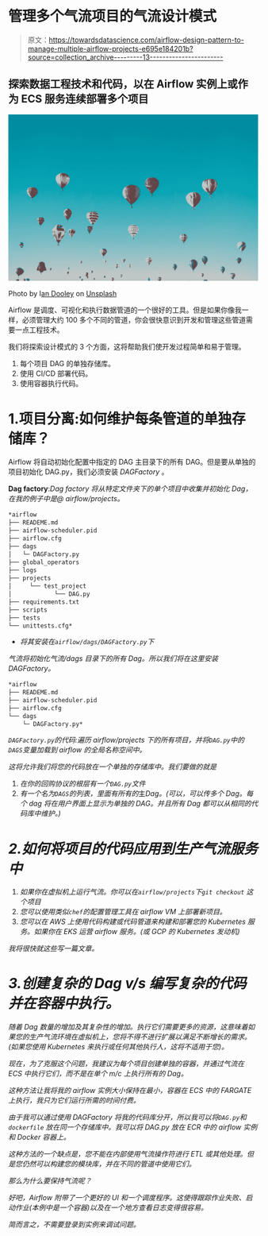 # 管理多个气流项目的气流设计模式

> 原文：<https://towardsdatascience.com/airflow-design-pattern-to-manage-multiple-airflow-projects-e695e184201b?source=collection_archive---------13----------------------->

## 探索数据工程技术和代码，以在 Airflow 实例上或作为 ECS 服务连续部署多个项目

![](img/71e97aef19fcf437ec2dbf49e1bfd6d0.png)

Photo by I[an Dooley](https://unsplash.com/@sadswim?utm_source=medium&utm_medium=referral) on [Unsplash](https://unsplash.com?utm_source=medium&utm_medium=referral)

Airflow 是调度、可视化和执行数据管道的一个很好的工具。但是如果你像我一样，必须管理大约 100 多个不同的管道，你会很快意识到开发和管理这些管道需要一点工程技术。

我们将探索设计模式的 3 个方面，这将帮助我们使开发过程简单和易于管理。

1.  每个项目 DAG 的单独存储库。
2.  使用 CI/CD 部署代码。
3.  使用容器执行代码。

# 1.项目分离:如何维护每条管道的单独存储库？

Airflow 将自动初始化配置中指定的 DAG 主目录下的所有 DAG。但是要从单独的项目初始化 DAG.py，我们必须安装 *DAGFactory* 。

**Dag factory**:*Dag factory 将从特定文件夹下的单个项目中收集并初始化 Dag，在我的例子中是@ airflow/projects。*

```
*airflow
├── READEME.md
├── airflow-scheduler.pid
├── airflow.cfg
├── dags
│   └─ DAGFactory.py
├── global_operators
├── logs
├── projects
│     └── test_project
│            └── DAG.py
├── requirements.txt
├── scripts
├── tests
└── unittests.cfg*
```

*   *将其安装在`airflow/dags/DAGFactory.py`下*

*气流将初始化气流/dags 目录下的所有 Dag。所以我们将在这里安装 DAGFactory。*

```
*airflow
├── READEME.md
├── airflow-scheduler.pid
├── airflow.cfg
└── dags
    └─ DAGFactory.py*
```

*`DAGFactory.py`的代码:遍历 airflow/projects 下的所有项目，并将`DAG.py`中的`DAGS`变量加载到 airflow 的全局名称空间中。*

*这将允许我们将您的代码放在一个单独的存储库中。我们要做的就是*

1.  *在你的回购协议的根层有一个`DAG.py`文件*
2.  *有一个名为`DAGS`的列表，里面有所有的*主*Dag。(可以，可以传多个 Dag。每个 dag 将在用户界面上显示为单独的 DAG。并且所有 Dag 都可以从相同的代码库中维护。)*

# *2.如何将项目的代码应用到生产气流服务中*

1.  *如果你在虚拟机上运行气流。你可以在`airflow/projects`下`git checkout` 这个项目*
2.  *您可以使用类似`chef`的配置管理工具在 airflow VM 上部署新项目。*
3.  *您可以在 AWS 上使用代码构建或代码管道来构建和部署您的 Kubernetes 服务。如果你在 EKS 运营 airflow 服务。(或 GCP 的 Kubernetes 发动机)*

*我将很快就这些写一篇文章。*

# *3.创建复杂的 Dag v/s 编写复杂的代码并在容器中执行。*

*随着 Dag 数量的增加及其复杂性的增加。执行它们需要更多的资源，这意味着如果您的生产气流环境在虚拟机上，您将不得不进行扩展以满足不断增长的需求。(如果您使用 Kubernetes 来执行或任何其他执行人，这将不适用于您)。*

*现在，为了克服这个问题，我建议为每个项目创建单独的容器，并通过气流在 ECS 中执行它们，而不是在单个 m/c 上执行所有的 Dag。*

*这种方法让我将我的 airflow 实例大小保持在最小，容器在 ECS 中的 FARGATE 上执行，我只为它们运行所需的时间付费。*

*由于我可以通过使用 DAGFactory 将我的代码库分开，所以我可以将`DAG.py`和`dockerfile` 放在同一个存储库中。我可以将 DAG.py 放在 ECR 中的 airflow 实例和 Docker 容器上。*

*这种方法的一个缺点是，您不能在内部使用气流操作符进行 ETL 或其他处理。但是您仍然可以构建您的模块库，并在不同的管道中使用它们。*

*那么为什么要保持气流呢？*

*好吧，Airflow 附带了一个更好的 UI 和一个调度程序。这使得跟踪作业失败、启动作业(本例中是一个容器)以及在一个地方查看日志变得很容易。*

*简而言之，不需要登录到实例来调试问题。*